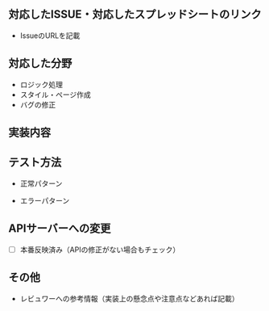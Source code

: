 ## 対応したISSUE・対応したスプレッドシートのリンク

* IssueのURLを記載

## 対応した分野

- ロジック処理
- スタイル・ページ作成
- バグの修正

## 実装内容

## テスト方法

- 正常パターン

- エラーパターン

## APIサーバーへの変更

- [ ] 本番反映済み（APIの修正がない場合もチェック）

## その他

* レビュワーへの参考情報（実装上の懸念点や注意点などあれば記載）
